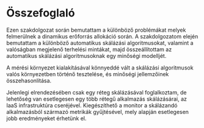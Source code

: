 Összefoglaló
============

Ezen szakdolgozat során bemutattam a különböző problémákat melyek felmerülnek a dinamikus erőforrás allokáció során. A szakdolgozatom elején bemutattam a különböző automatikus skálázási algoritmusokat, valamint a valóságban megjelenő terhelési mintákat, majd összeállítottam az automatikus skálázási algoritmusoknak egy minőségi modelljét.

A mérési környezet kialakításával könnyeddé vált a skálázási algoritmusok valós környezetben történő tesztelése, és minőségi jellemzőinek összehasonlítása.

Jelenlegi elrendezésében csak egy réteg skálázásával foglalkoztam, de lehetőség van esetlegesen egy több rétegű alkalmazás skálázásárai, az IaaS infrastruktúra cseréjével. Kiegészíthető a monitor a skálázandó alkalmazásból származó metrikák gyűjtésével, mely alapján esetlegesen jobb eredményeket érhetünk el.
